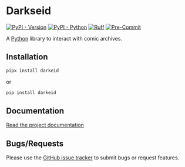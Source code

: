 # Darkseid

[![PyPI - Version](https://img.shields.io/pypi/v/darkseid.svg)](https://pypi.org/project/darkseid/)
[![PyPI - Python](https://img.shields.io/pypi/pyversions/darkseid.svg)](https://pypi.org/project/darkseid/)
[![Ruff](https://img.shields.io/badge/Linter-Ruff-informational)](https://github.com/charliermarsh/ruff)
[![Pre-Commit](https://img.shields.io/badge/Pre--Commit-Enabled-informational?logo=pre-commit)](https://github.com/pre-commit/pre-commit)

A [Python](https://www.python.org/) library to interact with comic archives.

## Installation

```bash
pipx install darkeid
```

or

```bash
pip install darkeid
```

## Documentation

[Read the project documentation](https://darkseid.readthedocs.io/en/latest/?badge=latest)

## Bugs/Requests

Please use the
[GitHub issue tracker](https://github.com/Metron-Project/darkseid/issues) to
submit bugs or request features.
